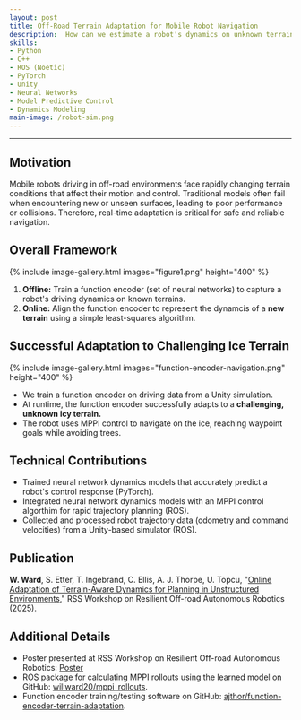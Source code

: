 ```yaml
---
layout: post
title: Off-Road Terrain Adaptation for Mobile Robot Navigation
description:  How can we estimate a robot's dynamics on unknown terrains at runtime? We developed a learned model that helps mobile robots quickly adapt to new terrain conditions, improving navigation accuracy and collision avoidance. 
skills: 
- Python
- C++
- ROS (Noetic)
- PyTorch
- Unity
- Neural Networks
- Model Predictive Control
- Dynamics Modeling
main-image: /robot-sim.png
---
```


---
## Motivation
Mobile robots driving in off-road environments face rapidly changing terrain conditions that affect their motion and control. Traditional models often fail when encountering new or unseen surfaces, leading to poor performance or collisions. Therefore, real-time adaptation is critical for safe and reliable navigation. 

## Overall Framework
[comment]: <We enable online terrain adaptation using **function encoders**. Function encoders use a small set of neural networks to quickly represent new dynamics models from limited data, allowing a robot to adapt to new terrain without retraining. We break down the process of training and deploying function encoders for terrain adaptation in two phases:>

{% include image-gallery.html images="figure1.png" height="400" %}

1. **Offline:** Train a function encoder (set of neural networks) to capture a robot's driving dynamics on known terrains.
2. **Online:** Align the function encoder to represent the dynamcis of a **new terrain** using a simple least-squares algorithm.


## Successful Adaptation to Challenging Ice Terrain

{% include image-gallery.html images="function-encoder-navigation.png" height="400" %}

* We train a function encoder on driving data from a Unity simulation.
* At runtime, the function encoder successfully adapts to a **challenging, unknown icy terrain.**
* The robot uses MPPI control to navigate on the ice, reaching waypoint goals while avoiding trees.  ​
  
[comment]: <our approach on a wheled robot in a Unity-based simulation. After training the function encoder on six terrains, we deploy the robot on an **unknown, slippery ice terrain**. Then, the robot uses model predictive control (MPC) to navigate through a forest environment while avoiding trees. Despite the challenging terrain, the robot reaches every waypoint with no collisions.>


## Technical Contributions
* Trained neural network dynamics models that accurately predict a robot's control response (PyTorch).
* Integrated neural network dynamics models with an MPPI control algorthim for rapid trajectory planning (ROS).
* Collected and processed robot trajectory data (odometry and command velocities) from a Unity-based simulator (ROS).

## Publication
**W. Ward**, S. Etter, T. Ingebrand, C. Ellis, A. J. Thorpe, U. Topcu, "[Online Adaptation of Terrain-Aware Dynamics for Planning in Unstructured Environments](https://arxiv.org/abs/2506.04484)," RSS Workshop on Resilient Off-road Autonomous Robotics (2025).

## Additional Details
* Poster presented at RSS Workshop on Resilient Off-road Autonomous Robotics: [Poster](https://github.com/willward20/willward20.github.io/blob/main/_projects/RSS-terrain-adaptation/RSS-ROAR-poster.pdf)
* ROS package for calculating MPPI rollouts using the learned model on GitHub: [willward20/mppi_rollouts](https://github.com/willward20/mppi_rollouts).
* Function encoder training/testing software on GitHub: [ajthor/function-encoder-terrain-adaptation](https://github.com/ajthor/function-encoder-terrain-adaptation/tree/main).
